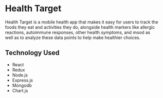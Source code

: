 Health Target
================

Health Target is a mobile health app that makes it easy for users to track the foods they eat and activities they do, alongside health markers like allergic reactions, autoimmune responses, other health symptoms, and mood as well as to analyze these data points to help make healthier choices. 

Technology Used
-----------
* React
* Redux
* Node.js
* Express.js
* Mongodb
* Chart.js